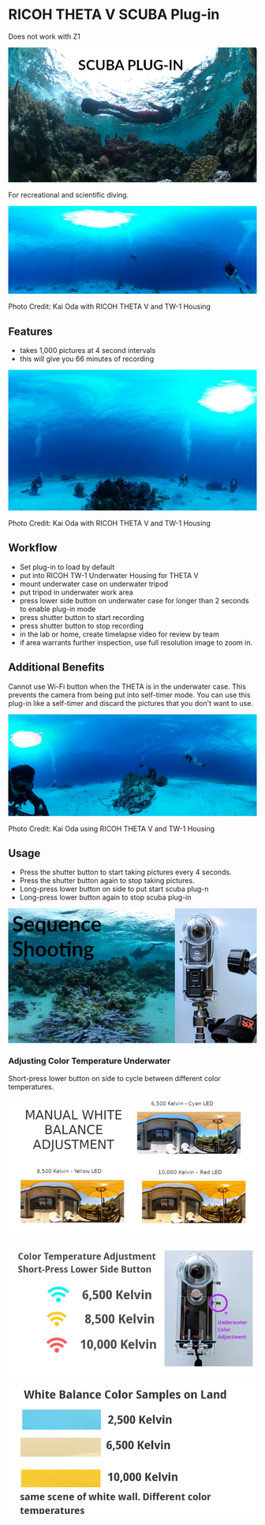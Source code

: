 # RICOH THETA V SCUBA Plug-in

Does not work with Z1

![scuba gear](release/1.png)

For recreational and scientific diving.

![underwater shot](images/underwater.png)

Photo Credit: Kai Oda with RICOH THETA V and TW-1 Housing

## Features
* takes 1,000 pictures at 4 second intervals
* this will give you 66 minutes of recording

![underwater 2](images/underwater-2.png)

Photo Credit: Kai Oda with RICOH THETA V and TW-1 Housing


## Workflow

* Set plug-in to load by default
* put into RICOH TW-1 Underwater Housing for THETA V
* mount underwater case on underwater tripod
* put tripod in underwater work area
* press lower side button on underwater case for longer than 2 seconds
to enable plug-in mode
* press shutter button to start recording
* press shutter button to stop recording
* in the lab or home, create timelapse video for review by team
* if area warrants further inspection, use full resolution image to
zoom in.

## Additional Benefits

Cannot use Wi-Fi button when the THETA is in the underwater case.
This prevents the camera from being put into self-timer mode.
You can use this plug-in like a self-timer and discard the pictures
that you don't want to use.



![underwater 3](images/underwater-3.png)

Photo Credit: Kai Oda using RICOH THETA V and TW-1 Housing

## Usage

* Press the shutter button to start taking pictures every
4 seconds.
* Press the shutter button again to stop taking pictures.
* Long-press lower button on side to put start scuba plug-n
* Long-press lower button again to stop scuba plug-in

![case](release/3.png)

### Adjusting Color Temperature Underwater

Short-press lower button on side to cycle between different
color temperatures.

![color examples](release/5.png)

![color temperature](release/4.png)

![color samples](images/white_balance_samples.png)




